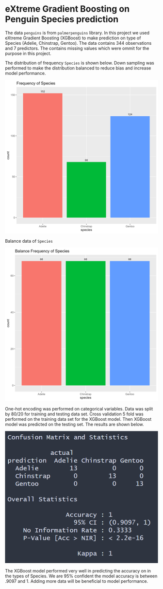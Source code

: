 # eXtreme Gradient Boosting on Penguin Species prediction

The data `penguins` is from `palmerpenguins` library. In this project we used  eXtreme Gradient Boosting (XGBoost) to make prediction on type of Species (Adelie, Chinstrap, Gentoo). The data contains 344 observations and 7 predictors. The contains missing values which were ommit for the purpose in this project.


The distribution of frequency `Species` is shown below. Down sampling was performed to make the distribution balanced to reduce bias and increase model performance.

![](./images/freq_species.png)

Balance data of `Species`

![](./images/bal_species.png) 



One-hot encoding was performed on categorical variables. Data was split by 80/20 for training and testing data set. Cross validation 5 fold was performed on the training data set for the XGBoost model. Then XGBoost model was predicted on the testing set. The results are shown below.

![](./images/cm.png)

The XGBoost model performed very well in predicting the accuracy on in the types of Species. We are 95% confident the model accuracy is between .9097 and 1. Adding more data will be beneficial to model performance.
